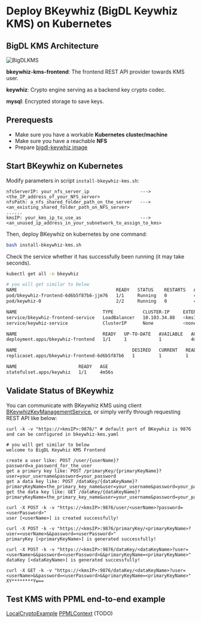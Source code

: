 # Deploy BKeywhiz (BigDL Keywhiz KMS) on Kubernetes

## BigDL KMS Architecture
![BigDLKMS](https://user-images.githubusercontent.com/60865256/207252206-d7eeff16-5174-470a-bbda-262db8f39ca1.jpg)

**bkeywhiz-kms-frontend**: The frontend REST API provider towards KMS user.

**keywhiz**: Crypto engine serving as a backend key crypto codec.

**mysql**: Encrypted storage to save keys.

## Prerequests

- Make sure you have a workable **Kubernetes cluster/machine**
- Make sure you have a reachable **NFS**
- Prepare [bigdl-keywhiz image](https://github.com/intel-analytics/BigDL/tree/main/ppml/services/BKeywhiz/docker#pullbuild-container-image)

## Start BKeywhiz on Kubernetes
Modify parameters in script `install-bkeywhiz-kms.sh`:

```
nfsServerIP: your_nfs_server_ip                   --->   <the_IP_address_of_your_NFS_server>
nfsPath: a_nfs_shared_folder_path_on_the_server   --->   <an_existing_shared_folder_path_on_NFS_server>
......
kmsIP: your_kms_ip_to_use_as                      --->   <an_unused_ip_address_in_your_subnetwork_to_assign_to_kms>
```

Then, deploy BKeywhiz on kubernetes by one command:

```bash
bash install-bkeywhiz-kms.sh
```

Check the service whether it has successfully been running (it may take seconds).
```bash
kubectl get all -n bkeywhiz

# you will get similar to below
NAME                                     READY   STATUS    RESTARTS   AGE
pod/bkeywhiz-frontend-6d6b5f87b6-jjm76   1/1     Running   0          4m56s
pod/keywhiz-0                            2/2     Running   0          4m56s

NAME                                TYPE           CLUSTER-IP     EXTERNAL-IP     PORT(S)          AGE
service/bkeywhiz-frontend-service   LoadBalancer   10.103.34.88   <kmsIP>         9876:31634/TCP   4m56s
service/keywhiz-service             ClusterIP      None           <none>          4444/TCP         4m56s

NAME                                READY   UP-TO-DATE   AVAILABLE   AGE
deployment.apps/bkeywhiz-frontend   1/1     1            1           4m56s

NAME                                           DESIRED   CURRENT   READY   AGE
replicaset.apps/bkeywhiz-frontend-6d6b5f87b6   1         1         1       4m56s

NAME                       READY   AGE
statefulset.apps/keywhiz   1/1     4m56s
```

## Validate Status of BKeywhiz

You can communicate with BKeywhiz KMS using client [BKeywhizKeyManagementService](https://github.com/intel-analytics/BigDL/blob/main/scala/ppml/src/main/scala/com/intel/analytics/bigdl/ppml/kms/BKeywhizManagementService.scala), or simply verify through requesting REST API like below:

```
curl -k -v "https://<kmsIP>:9876/" # default port of BKeywhiz is 9876 and can be configured in bkeywhiz-kms.yaml

# you will get similar to below
welcome to BigDL Keywhiz KMS Frontend

create a user like: POST /user/{userName}?password=a_password_for_the_user
get a primary key like: POST /primaryKey/{primaryKeyName}?user=your_username&password=your_password
get a data key like: POST /dataKey/{dataKeyName}?primaryKeyName=the_primary_key_name&user=your_username&password=your_password
get the data key like: GET /dataKey/{dataKeyName}?primaryKeyName=the_primary_key_name&user=your_username&password=your_password

curl -X POST -k -v "https://<kmsIP>:9876/user/<userName>?password=<userPassword>"
user [<userName>] is created successfully!

curl -X POST -k -v "https://<kmsIP>:9876/primaryKey/<primaryKeyName>?user=<userName>&&password=<userPassword>"
primaryKey [<primaryKeyName>] is generated successfully!

curl -X POST -k -v "https://<kmsIP>:9876/dataKey/<dataKeyName>?user=<userName>&&password=<userPassword>&&primaryKeyName=<primaryKeyName>"
dataKey [<dataKeyName>] is generated successfully!

curl -X GET -k -v "https://<kmsIP>:9876/dataKey/<dataKeyName>?user=<userName>&&password=<userPassword>&&primaryKeyName=<primaryKeyName>"
XY********Yw==

```

## Test KMS with PPML end-to-end example

[LocalCryptoExample](https://github.com/intel-analytics/BigDL/tree/main/scala/ppml/src/main/scala/com/intel/analytics/bigdl/ppml/examples#localcryptoexample-with-bkeywhiz-kms)
[PPMLContext]() (TODO)
